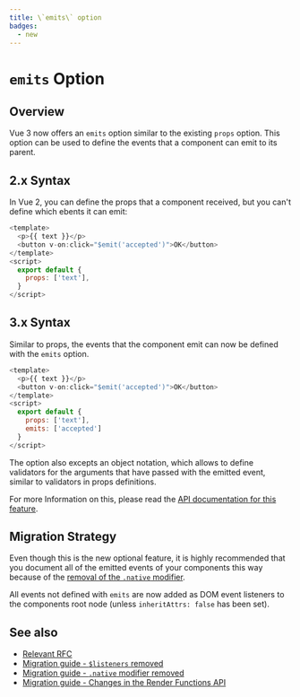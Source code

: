 ```yaml
---
title: \`emits\` option
badges:
  - new
---
```


# `emits` Option <MigrationBadges :badges="$frontmatter.badges" />

## Overview

Vue 3 now offers an `emits` option similar to the existing `props` option. This option can be used to define the events that a component can emit to its parent.

## 2.x Syntax

In Vue 2, you can define the props that a component received, but you can't define which ebents it can emit:

```javascript
<template>
  <p>{{ text }}</p>
  <button v-on:click="$emit('accepted')">OK</button>
</template>
<script>
  export default {
    props: ['text'],
  }
</script>
```

## 3.x Syntax

Similar to props, the events that the component emit can now be defined with the `emits` option.

```javascript
<template>
  <p>{{ text }}</p>
  <button v-on:click="$emit('accepted')">OK</button>
</template>
<script>
  export default {
    props: ['text'],
    emits: ['accepted']
  }
</script>
```

The option also excepts an object notation, which allows to define validators for the arguments that have passed with the emitted event, similar to validators in props definitions.

For more Information on this, please read the [API documentation for this feature](../api/options-data.md#emits).

## Migration Strategy

Even though this is the new optional feature, it is highly recommended that you document all of the emitted events of your components this way because of the [removal of the `.native` modifier](./native-modifier-removed.md).

All events not defined with `emits` are now added as DOM event listeners to the components root node (unless `inheritAttrs: false` has been set).

## See also

- [Relevant RFC](https://github.com/vuejs/rfcs/blob/master/active-rfcs/0030-emits-option.md)
- [Migration guide - `$listeners` removed](/.listeners-removed.md)
- [Migration guide - `.native` modifier removed](./native-modifier-removed.md)
- [Migration guide - Changes in the Render Functions API](./render-functions.md)
